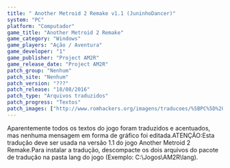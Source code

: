 ```yaml
---
title: " Another Metroid 2 Remake v1.1 (JuninhoDancer)"
system: "PC"
platform: "Computador"
game_title: "Another Metroid 2 Remake"
game_category: "Windows"
game_players: "Ação / Aventura"
game_developer: "1"
game_publisher: "Project AM2R"
game_release_date: "Project AM2R"
patch_group: "Nenhum"
patch_site: "Nenhum"
patch_version: "???"
patch_release: "18/08/2016"
patch_type: "Arquivos traduzidos"
patch_progress: "Textos"
patch_images: ["http://www.romhackers.org/imagens/traducoes/%5BPC%5D%20Another%20Metroid%202%20Remake%20-%20JuninhoDancer%20-%201.jpg","http://www.romhackers.org/imagens/traducoes/%5BPC%5D%20Another%20Metroid%202%20Remake%20-%20JuninhoDancer%20-%202.jpg","http://www.romhackers.org/imagens/traducoes/%5BPC%5D%20Another%20Metroid%202%20Remake%20-%20JuninhoDancer%20-%203.jpg"]
---
```

Aparentemente todos os textos do jogo foram traduzidos e acentuados, mas nenhuma mensagem em forma de gráfico foi editada.ATENÇÃO:Esta tradução deve ser usada na versão 1.1 do jogo Another Metroid 2 Remake.Para instalar a tradução, descompacte os dois arquivos do pacote de tradução na pasta lang do jogo (Exemplo: C:\Jogos\AM2R\lang).